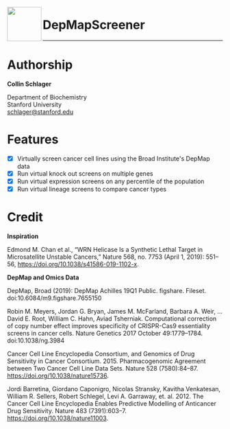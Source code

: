 <img align="left" width="80" height="80" src="https://user-images.githubusercontent.com/23715298/61896673-4f629b80-aeca-11e9-994d-6443f1165eaa.png"><h1>DepMapScreener</h1>

<hr>

# Authorship

**Collin Schlager** 

<p>
Department of Biochemistry <br>
Stanford University <br>
<a href="mailto:schlager@stanford.edu">schlager@stanford.edu</a>
 </p>

# Features

 - [x] Virtually screen cancer cell lines using the Broad Institute's DepMap data
 - [x] Run virtual knock out screens on multiple genes
 - [x] Run virtual expression screens on any percentile of the population
 - [x] Run virtual lineage screens to compare cancer types
 
 # Credit
 
__Inspiration__

Edmond M. Chan et al., “WRN Helicase Is a Synthetic Lethal Target in Microsatellite Unstable Cancers,” Nature 568, no. 7753 (April 1, 2019): 551–56, https://doi.org/10.1038/s41586-019-1102-x.

__DepMap and Omics Data__
 
DepMap, Broad (2019): DepMap Achilles 19Q1 Public. figshare. Fileset. doi:10.6084/m9.figshare.7655150

Robin M. Meyers, Jordan G. Bryan, James M. McFarland, Barbara A. Weir, ... David E. Root, William C. Hahn, Aviad Tsherniak. Computational correction of copy number effect improves specificity of CRISPR-Cas9 essentiality screens in cancer cells. Nature Genetics 2017 October 49:1779–1784. doi:10.1038/ng.3984

Cancer Cell Line Encyclopedia Consortium, and Genomics of Drug Sensitivity in Cancer Consortium. 2015. Pharmacogenomic Agreement between Two Cancer Cell Line Data Sets. Nature 528 (7580):84–87. https://doi.org/10.1038/nature15736.

Jordi Barretina, Giordano Caponigro, Nicolas Stransky, Kavitha Venkatesan, William R. Sellers, Robert Schlegel, Levi A. Garraway, et. al. 2012. The Cancer Cell Line Encyclopedia Enables Predictive Modelling of Anticancer Drug Sensitivity. Nature 483 (7391):603–7. https://doi.org/10.1038/nature11003.


